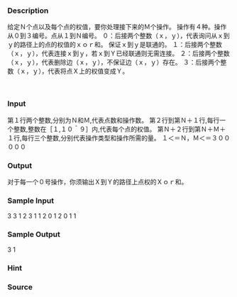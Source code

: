 
### Description
给定Ｎ个点以及每个点的权值，要你处理接下来的Ｍ个操作。
操作有４种。操作从０到３编号。点从１到Ｎ编号。
０：后接两个整数（ｘ，ｙ），代表询问从ｘ到ｙ的路径上的点的权值的ｘｏｒ和。
保证ｘ到ｙ是联通的。
１：后接两个整数（ｘ，ｙ），代表连接ｘ到ｙ，若ｘ到Ｙ已经联通则无需连接。
２：后接两个整数（ｘ，ｙ），代表删除边（ｘ，ｙ），不保证边（ｘ，ｙ）存在。
３：后接两个整数（ｘ，ｙ），代表将点Ｘ上的权值变成Ｙ。

 
### Input
第１行两个整数,分别为Ｎ和Ｍ,代表点数和操作数。
第２行到第Ｎ＋１行,每行一个整数,整数在［１,１０＾９］内,代表每个点的权值。
第Ｎ＋２行到第Ｎ＋Ｍ＋１行,每行三个整数,分别代表操作类型和操作所需的量。
１＜＝Ｎ，Ｍ＜＝３０００００






### Output
对于每一个０号操作，你须输出Ｘ到Ｙ的路径上点权的Ｘｏｒ和。
### Sample Input
3 3 
1
2
3
1 1 2
0 1 2 
0 1 1
### Sample Output
3
1
### Hint

### Source
